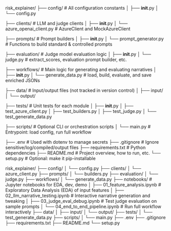 risk_explainer/
├── config/                        # All configuration constants
│   ├── __init__.py
│   └── config.py

├── clients/                       # LLM and judge clients
│   ├── __init__.py
│   └── azure_openai_client.py           # AzureClient and MockAzureClient

├── prompts/                       # Prompt builders
│   ├── __init__.py
│   └── prompt_generator.py        # Functions to build standard & controlled prompts

├── evaluation/                    # Judge model evaluation logic
│   ├── __init__.py
│   └── judge.py                  # extract_scores, evaluation prompt builder, etc.

├── workflows/                     # Main logic for generating and evaluating narratives
│   ├── __init__.py
│   └── generate_data.py         # load, build, evaluate, and save enriched JSONs

├── data/                          # Input/output files (not tracked in version control)
│   ├── input/
│   └── output/

├── tests/                         # Unit tests for each module
│   ├── __init__.py
│   ├── test_azure_client.py
│   ├── test_builders.py
│   ├── test_judge.py
│   └── test_generate_data.py

├── scripts/                       # Optional CLI or orchestration scripts
│   └── main.py                   # Entrypoint: load config, run full workflow

├── .env                           # Used with dotenv to manage secrets
├── .gitignore                    # Ignore sensitive/log/compiled/output files
├── requirements.txt              # Python dependencies
├── README.md                     # Project overview, how to run, etc.
└── setup.py                      # Optional: make it pip-installable


risk_explainer/
├── config/
│   └── config.py
├── clients/
│   └── azure_client.py
├── prompts/
│   └── builders.py
├── evaluation/
│   └── judge.py
├── workflows/
│   └── generate_data.py
├── notebooks/                    # Jupyter notebooks for EDA, dev, demo
│   ├── 01_feature_analysis.ipynb       # Exploratory Data Analysis (EDA) of input features
│   ├── 02_llm_narrative_testing.ipynb  # Interactive narrative generation and tweaking
│   ├── 03_judge_eval_debug.ipynb       # Test judge evaluation on sample prompts
│   └── 04_end_to_end_pipeline.ipynb    # Run full workflow interactively
├── data/
│   ├── input/
│   └── output/
├── tests/
│   └── test_generate_data.py
├── scripts/
│   └── main.py
├── .env
├── .gitignore
├── requirements.txt
├── README.md
└── setup.py